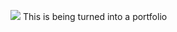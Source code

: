 ![](https://user-images.githubusercontent.com/18350557/176309783-0785949b-9127-417c-8b55-ab5a4333674e.gif) This is being turned into a portfolio

